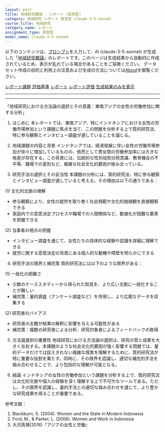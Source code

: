 ```yaml
---
layout: post
title: 地域研究概論 - レポート (意見型)
category: 地域研究 レポート 意見型 claude-3-5-sonnet
course_title: 地域研究
category_name: レポート
assignment_type: 意見型
model_name: claude-3-5-sonnet
---
```


以下のコンテンツは、[プロンプト](https://github.com/takedatoshiyuki/synthetic_assignments/tree/main/generated/地域研究/claude-3-5-sonnet/prompt_レポート-意見型.md)を入力して、AI (claude-3-5-sonnet) が生成した「[地域研究概論](/contents/地域研究/)」のレポートです。このページは生成結果から自動的に作成されているため、表示が乱れている場合があることをご容赦ください。
データセット作成の目的と利用上の注意および生成の方法については[About](/About)を御覧ください。

[レポート課題](../レポート課題-意見型)
[評価基準](../評価基準-意見型)
[レポート](../レポート-意見型)
[レポート評価](../レポート評価-意見型)
[生成結果のみを表示](https://github.com/takedatoshiyuki/synthetic_assignments/tree/main/generated/地域研究/claude-3-5-sonnet/レポート-意見型.md)
  

***
***
  
「地域研究における方法論の選択とその意義：東南アジアの女性の労働参加に関する分析」

1. はじめに
本レポートでは、東南アジア、特にインドネシアにおける女性の労働市場参加という課題に焦点を当て、この問題を分析する上で質的研究法、特に参与観察とインタビュー調査が適していることを論じる。

2. 地域課題の内容と背景
インドネシアでは、経済発展に伴い女性の労働市場参加が徐々に増加しているものの、依然として男女間の労働参加率には大きな格差が存在する。この背景には、伝統的な性別役割分担意識、教育機会の不平等、職場での差別など、複雑な社会文化的要因が絡み合っている。

3. 研究手法の選択とその妥当性
本課題の分析には、質的研究法、特に参与観察とインタビュー調査が適していると考える。その理由は以下の通りである：

(1) 文化的文脈の理解
- 参与観察により、女性の就労を取り巻く社会規範や文化的価値観を直接観察できる
- 家庭内での意思決定プロセスや職場での人間関係など、数値化が困難な要素を把握できる

(2) 当事者の視点の把握
- インタビュー調査を通じて、女性たちの具体的な経験や認識を詳細に理解できる
- 就労に関する意思決定の背景にある個人的な動機や障壁を明らかにできる

4. 研究手法の限界と補完策
質的研究法には以下のような限界がある：

(1) 一般化の困難さ
- 少数のケーススタディーから得られた知見を、より広い文脈に一般化することが難しい
- 補完策：量的調査（アンケート調査など）を併用し、より広範なデータを収集する

(2) 研究者のバイアス
- 研究者の主観が結果の解釈に影響を与える可能性がある
- 補完策：複数の研究者による分析、研究対象者によるフィードバックの取得

5. 方法論選択の重要性
地域研究における方法論の選択は、研究の質と成果を大きく左右する。本課題のような社会文化的要因が強く影響する問題では、量的データだけでは捉えきれない複雑な現実を理解するために、質的研究法が特に重要な役割を果たす。同時に、その限界を認識し、適切な補完的手法を組み合わせることで、より包括的な理解が可能となる。

6. 結論
インドネシアの女性の労働参加という課題を分析する上で、質的研究法は文化的文脈や個人の経験を深く理解する上で不可欠なツールである。ただし、その限界を認識し、量的手法との適切な組み合わせを通じて、より豊かな研究成果を得ることが重要である。

参考文献：
1. Blackburn, S. (2004). Women and the State in Modern Indonesia
2. Ford, M., & Parker, L. (2008). Women and Work in Indonesia
3. 大沢真理(2016)『アジアの女性と労働』
